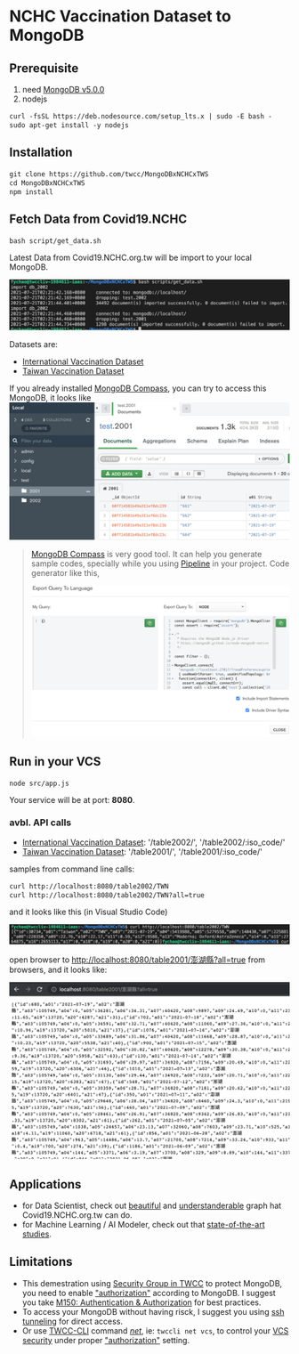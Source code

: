 # NCHC Vaccination Dataset to MongoDB

## Prerequisite 

1. need [MongoDB v5.0.0](https://docs.mongodb.com/v5.0/release-notes/5.0/)
2. nodejs 
```bash=
curl -fsSL https://deb.nodesource.com/setup_lts.x | sudo -E bash -
sudo apt-get install -y nodejs
```

## Installation

```
git clone https://github.com/twcc/MongoDBxNCHCxTWS
cd MongoDBxNCHCxTWS
npm install
```

## Fetch Data from Covid19.NCHC

```
bash script/get_data.sh
```

Latest Data from Covid19.NCHC.org.tw will be import to your local MongoDB. 

![importing data](imgs/img01.png)

Datasets are:
- [International Vaccination Dataset](https://covid-19.nchc.org.tw/api.php?tableID=2002)
- [Taiwan Vaccination Dataset](https://covid-19.nchc.org.tw/api.php?tableID=2001)


If you already installed [MongoDB Compass](https://www.mongodb.com/products/compass), you can try to access this MongoDB, it looks like
![login mongoDB](imgs/img05.png)

> [MongoDB Compass](https://www.mongodb.com/products/compass) is very good tool. It can help you generate sample codes, specially while you using [Pipeline](https://docs.mongodb.com/manual/core/aggregation-pipeline/) in your project. Code generator like this, 
> 
> ![Compass](imgs/img02.png)

## Run in your VCS

```
node src/app.js
```

Your service will be at port: **8080**.



### avbl. API calls

- [International Vaccination Dataset](https://covid-19.nchc.org.tw/api.php?tableID=2002): '/table2002/', '/table2002/:iso_code/'
- [Taiwan Vaccination Dataset](https://covid-19.nchc.org.tw/api.php?tableID=2001): '/table2001/', '/table2001/:iso_code/'

samples from command line calls:
```
curl http://localhost:8080/table2002/TWN
curl http://localhost:8080/table2002/TWN?all=true
```

and it looks like this (in Visual Studio Code)

![bash call](imgs/img04.png)

open browser to [http://localhost:8080/table2001/澎湖縣?all=true](http://localhost:8080/table2001/%E6%BE%8E%E6%B9%96%E7%B8%A3?all=true) from browsers, and it looks like:

![twn_local_stats](imgs/img03.png)

## Applications

- for Data Scientist, check out [beautiful](https://covid-19.nchc.org.tw/refineCards.php) and [understanderable](https://covid-19.nchc.org.tw/dt_002-csse_covid_19_daily_reports_vaccine_city2.php) graph hat Covid19.NCHC.org.tw can do. 
- for Machine Learning / AI Modeler, check out that [state-of-the-art studies](https://scholar.google.com/scholar?hl=zh-TW&as_sdt=0%2C5&q=Vaccination+covid+19+Taiwan&btnG=).

## Limitations

- This demestration using [Security Group in TWCC](https://man.twcc.ai/@twccdocs/guide-vcs-sg-zh) to protect MongoDB, you need to enable ["authorization"](https://docs.mongodb.com/manual/core/authentication/) according to MongoDB. I suggest you take [M150: Authentication & Authorization](https://university.mongodb.com/mercury/M150/2021_July_13) for best practices. 
- To access your MongoDB without having risck, I suggest you using [ssh tunneling](https://www.ssh.com/academy/ssh/tunneling/example) for direct access. 
- Or use [TWCC-CLI](https://github.com/twcc/TWCC-CLI) command [_net_](https://twcc-cli.readthedocs.io/en/latest/twccli-net.html#net-vcs), ie: `twccli net vcs`, to control your [VCS security](https://man.twcc.ai/@twccdocs/guide-vcs-sg-zh) under proper ["authorization"](https://docs.mongodb.com/manual/core/authentication/) setting.
